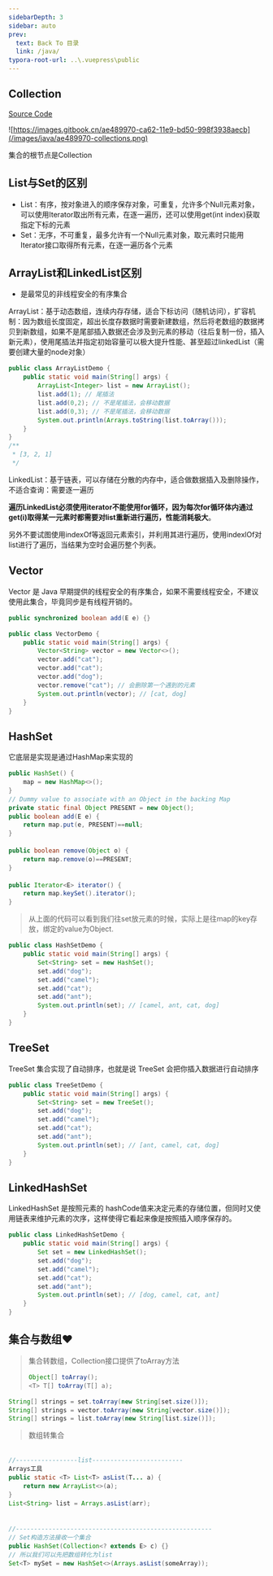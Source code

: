 ```yaml
---
sidebarDepth: 3
sidebar: auto
prev:
  text: Back To 目录
  link: /java/
typora-root-url: ..\.vuepress\public
---
```




## Collection

[Source Code](https://github.com/Q10Viking/learncode/tree/main/javabasic/src/org/hzz/collection)

![https://images.gitbook.cn/ae489970-ca62-11e9-bd50-998f3938aecb](/images/java/ae489970-collections.png)



集合的根节点是Collection



## List与Set的区别

- List：有序，按对象进入的顺序保存对象，可重复，允许多个Null元素对象，可以使用Iterator取出所有元素，在逐一遍历，还可以使用get(int index)获取指定下标的元素
- Set：无序，不可重复，最多允许有一个Null元素对象，取元素时只能用Iterator接口取得所有元素，在逐一遍历各个元素



## ArrayList和LinkedList区别

- 是最常见的非线程安全的有序集合

ArrayList：基于动态数组，连续内存存储，适合下标访问（随机访问），扩容机制：因为数组长度固定，超出长度存数据时需要新建数组，然后将老数组的数据拷贝到新数组，如果不是尾部插入数据还会涉及到元素的移动（往后复制一份，插入新元素），使用尾插法并指定初始容量可以极大提升性能、甚至超过linkedList（需要创建大量的node对象）

```java
public class ArrayListDemo {
    public static void main(String[] args) {
        ArrayList<Integer> list = new ArrayList();
        list.add(1); // 尾插法
        list.add(0,2); // 不是尾插法，会移动数据
        list.add(0,3); // 不是尾插法，会移动数据
        System.out.println(Arrays.toString(list.toArray()));
    }
}
/**
 * [3, 2, 1]
 */
```

LinkedList：基于链表，可以存储在分散的内存中，适合做数据插入及删除操作，不适合查询：需要逐一遍历

**遍历LinkedList必须使用iterator不能使用for循环，因为每次for循环体内通过get(i)取得某一元素时都需要对list重新进行遍历，性能消耗极大**。

另外不要试图使用indexOf等返回元素索引，并利用其进行遍历，使用indexlOf对list进行了遍历，当结果为空时会遍历整个列表。



## Vector

Vector 是 Java 早期提供的线程安全的有序集合，如果不需要线程安全，不建议使用此集合，毕竟同步是有线程开销的。

```java
public synchronized boolean add(E e) {}
```

```java
public class VectorDemo {
    public static void main(String[] args) {
        Vector<String> vector = new Vector<>();
        vector.add("cat");
        vector.add("cat");
        vector.add("dog");
        vector.remove("cat"); // 会删除第一个遇到的元素
        System.out.println(vector); // [cat, dog]
    }
}
```



## HashSet

它底层是实现是通过HashMap来实现的

```java
public HashSet() {
    map = new HashMap<>();
}
// Dummy value to associate with an Object in the backing Map
private static final Object PRESENT = new Object();
public boolean add(E e) {
    return map.put(e, PRESENT)==null;
}

public boolean remove(Object o) {
    return map.remove(o)==PRESENT;
}

public Iterator<E> iterator() {
    return map.keySet().iterator();
}
```

> 从上面的代码可以看到我们往set放元素的时候，实际上是往map的key存放，绑定的value为Object.

```java
public class HashSetDemo {
    public static void main(String[] args) {
        Set<String> set = new HashSet();
        set.add("dog");
        set.add("camel");
        set.add("cat");
        set.add("ant");
        System.out.println(set); // [camel, ant, cat, dog]
    }
}
```



## TreeSet

TreeSet 集合实现了自动排序，也就是说 TreeSet 会把你插入数据进行自动排序

```java
public class TreeSetDemo {
    public static void main(String[] args) {
        Set<String> set = new TreeSet();
        set.add("dog");
        set.add("camel");
        set.add("cat");
        set.add("ant");
        System.out.println(set); // [ant, camel, cat, dog]
    }
}
```



## LinkedHashSet

LinkedHashSet 是按照元素的 hashCode值来决定元素的存储位置，但同时又使用链表来维护元素的次序，这样使得它看起来像是按照插入顺序保存的。

```java
public class LinkedHashSetDemo {
    public static void main(String[] args) {
        Set set = new LinkedHashSet();
        set.add("dog");
        set.add("camel");
        set.add("cat");
        set.add("ant");
        System.out.println(set); // [dog, camel, cat, ant]
    }
}
```



## 集合与数组❤️

> 集合转数组，Collection接口提供了toArray方法
>
> ```java
> Object[] toArray();
> <T> T[] toArray(T[] a);
> ```

```java
String[] strings = set.toArray(new String[set.size()]);
String[] strings = vector.toArray(new String[vector.size()]);
String[] strings = list.toArray(new String[list.size()]);
```

> 数组转集合

```java

//-----------------list-------------------------
Arrays工具
public static <T> List<T> asList(T... a) {
    return new ArrayList<>(a);
}
List<String> list = Arrays.asList(arr);


//------------------------------------------------------
// Set构造方法接收一个集合
public HashSet(Collection<? extends E> c) {}
// 所以我们可以先把数组转化为list
Set<T> mySet = new HashSet<>(Arrays.asList(someArray));
```

